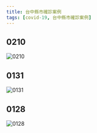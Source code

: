 ```yaml
---
title: 台中縣市確診案例
tags: [covid-19, 台中縣市確診案例]
---
```

## 0210
![0210](https://www.taichung.gov.tw/media/764286/111%E5%B9%B42%E6%9C%8810%E6%97%A5%E5%A4%96%E7%B8%A3%E5%B8%82%E7%A2%BA%E8%A8%BA%E5%80%8B%E6%A1%88%E5%85%AC%E5%85%B1%E5%A0%B4%E5%9F%9F%E8%B6%B3%E8%B7%A1-%E6%A1%8819411-%E6%A1%8819479-%E6%A1%8819480.jpg)
## 0131
![0131](https://www.taichung.gov.tw/media/762276/111%E5%B9%B41%E6%9C%8831%E6%97%A5%E5%A4%96%E7%B8%A3%E5%B8%82%E7%A2%BA%E8%A8%BA%E5%80%8B%E6%A1%88%E5%85%AC%E5%85%B1%E5%A0%B4%E5%9F%9F%E8%B6%B3%E8%B7%A1-%E6%A1%8818905.jpg)
## 0128
![0128](https://www.taichung.gov.tw/media/761591/111%E5%B9%B41%E6%9C%8828%E6%97%A5%E5%8F%B0%E4%B8%AD%E5%B8%82%E7%A2%BA%E8%A8%BA%E5%80%8B%E6%A1%88%E5%85%AC%E5%85%B1%E5%A0%B4%E5%9F%9F%E8%B6%B3%E8%B7%A1-%E6%A1%8818711.jpg)

